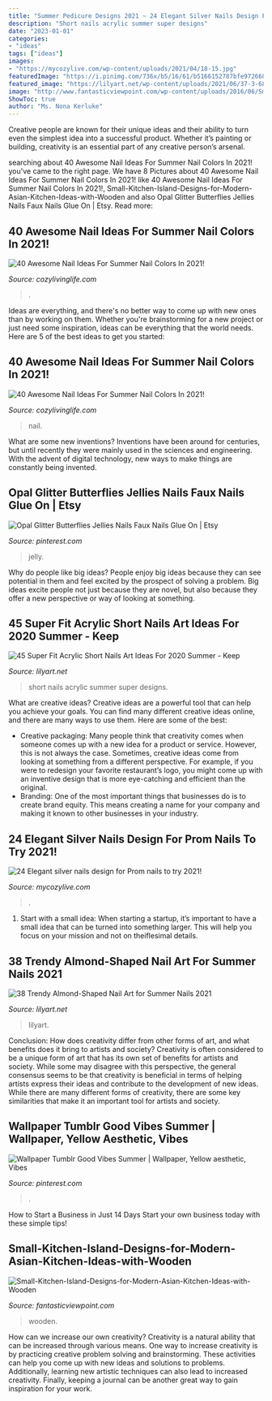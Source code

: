 ```yaml
---
title: "Summer Pedicure Designs 2021 ~ 24 Elegant Silver Nails Design For Prom Nails To Try 2021!"
description: "Short nails acrylic summer super designs"
date: "2023-01-01"
categories:
- "ideas"
tags: ["ideas"]
images:
- "https://mycozylive.com/wp-content/uploads/2021/04/18-15.jpg"
featuredImage: "https://i.pinimg.com/736x/b5/16/61/b5166152787bfe972668154c393ecdec.jpg"
featured_image: "https://lilyart.net/wp-content/uploads/2021/06/37-3-683x1024.jpg"
image: "http://www.fantasticviewpoint.com/wp-content/uploads/2016/06/Small-Kitchen-Island-Designs-for-Modern-Asian-Kitchen-Ideas-with-Wooden-Floor-and-Black-Kitchen-Island.jpg"
ShowToc: true
author: "Ms. Nona Kerluke"
---
```



Creative people are known for their unique ideas and their ability to turn even the simplest idea into a successful product. Whether it’s painting or building, creativity is an essential part of any creative person’s arsenal.

	

		
searching about 40 Awesome Nail Ideas For Summer Nail Colors In 2021! you've came to the right page. We have 8 Pictures about 40 Awesome Nail Ideas For Summer Nail Colors In 2021! like 40 Awesome Nail Ideas For Summer Nail Colors In 2021!, Small-Kitchen-Island-Designs-for-Modern-Asian-Kitchen-Ideas-with-Wooden and also Opal Glitter Butterflies Jellies Nails Faux Nails Glue On | Etsy. Read more:
		
    
## 40 Awesome Nail Ideas For Summer Nail Colors In 2021!

<img loading=lazy src="https://cozylivinglife.com/wp-content/uploads/2021/05/26-3-768x1152.jpg" onerror="this.onerror=null;this.src='https://tse3.mm.bing.net/th?id=OIP.voq-3TdwS0vvoH5Sb1vWWgHaLH&amp;pid=15.1';" alt="40 Awesome Nail Ideas For Summer Nail Colors In 2021!">

_Source: cozylivinglife.com_

>. 

	

Ideas are everything, and there's no better way to come up with new ones than by working on them. Whether you're brainstorming for a new project or just need some inspiration, ideas can be everything that the world needs. Here are 5 of the best ideas to get you started: 

    
## 40 Awesome Nail Ideas For Summer Nail Colors In 2021!

<img loading=lazy src="https://cozylivinglife.com/wp-content/uploads/2021/05/25-2-683x1024.jpg" onerror="this.onerror=null;this.src='https://tse1.mm.bing.net/th?id=OIP.WROzWgLWBBUGOVijpJXZRgHaLG&amp;pid=15.1';" alt="40 Awesome Nail Ideas For Summer Nail Colors In 2021!">

_Source: cozylivinglife.com_

>nail. 

	

What are some new inventions?
Inventions have been around for centuries, but until recently they were mainly used in the sciences and engineering. With the advent of digital technology, new ways to make things are constantly being invented.

    
## Opal Glitter Butterflies Jellies Nails Faux Nails Glue On | Etsy

<img loading=lazy src="https://i.pinimg.com/736x/77/af/39/77af3997011f7fa10dac63c5a5767d1e.jpg" onerror="this.onerror=null;this.src='https://tse4.mm.bing.net/th?id=OIP.K9-kTDBiz2a31QDPeIOCNQHaJ3&amp;pid=15.1';" alt="Opal Glitter Butterflies Jellies Nails Faux Nails Glue On | Etsy">

_Source: pinterest.com_

>jelly. 

	

Why do people like big ideas?
People enjoy big ideas because they can see potential in them and feel excited by the prospect of solving a problem. Big ideas excite people not just because they are novel, but also because they offer a new perspective or way of looking at something.

    
## 45 Super Fit Acrylic Short Nails Art Ideas For 2020 Summer - Keep

<img loading=lazy src="https://lilyart.net/wp-content/uploads/2020/05/6-8.jpg" onerror="this.onerror=null;this.src='https://tse1.mm.bing.net/th?id=OIP.QZ4PsJ70NvQuLdKlorhmqAHaKV&amp;pid=15.1';" alt="45 Super Fit Acrylic Short Nails Art Ideas For 2020 Summer - Keep">

_Source: lilyart.net_

>short nails acrylic summer super designs. 

	

What are creative ideas?
Creative ideas are a powerful tool that can help you achieve your goals. You can find many different creative ideas online, and there are many ways to use them. Here are some of the best:  
- Creative packaging: Many people think that creativity comes when someone comes up with a new idea for a product or service. However, this is not always the case. Sometimes, creative ideas come from looking at something from a different perspective. For example, if you were to redesign your favorite restaurant’s logo, you might come up with an inventive design that is more eye-catching and efficient than the original. 
- Branding: One of the most important things that businesses do is to create brand equity. This means creating a name for your company and making it known to other businesses in your industry.

    
## 24 Elegant Silver Nails Design For Prom Nails To Try 2021!

<img loading=lazy src="https://mycozylive.com/wp-content/uploads/2021/04/18-15.jpg" onerror="this.onerror=null;this.src='https://tse3.mm.bing.net/th?id=OIP.LMiEZVcwXchDpeXlmAWEvwHaLH&amp;pid=15.1';" alt="24 Elegant silver nails design for Prom nails to try 2021!">

_Source: mycozylive.com_

>. 

	

1. Start with a small idea: When starting a startup, it’s important to have a small idea that can be turned into something larger. This will help you focus on your mission and not on theiflesimal details.

    
## 38 Trendy Almond-Shaped Nail Art For Summer Nails 2021

<img loading=lazy src="https://lilyart.net/wp-content/uploads/2021/06/37-3-683x1024.jpg" onerror="this.onerror=null;this.src='https://tse2.mm.bing.net/th?id=OIP.tcEfqT7tTua4K8-YMOI1IQHaLG&amp;pid=15.1';" alt="38 Trendy Almond-Shaped Nail Art for Summer Nails 2021">

_Source: lilyart.net_

>lilyart. 

	

Conclusion: How does creativity differ from other forms of art, and what benefits does it bring to artists and society?
Creativity is often considered to be a unique form of art that has its own set of benefits for artists and society. While some may disagree with this perspective, the general consensus seems to be that creativity is beneficial in terms of helping artists express their ideas and contribute to the development of new ideas. While there are many different forms of creativity, there are some key similarities that make it an important tool for artists and society.

    
## Wallpaper Tumblr Good Vibes Summer | Wallpaper, Yellow Aesthetic, Vibes

<img loading=lazy src="https://i.pinimg.com/736x/b5/16/61/b5166152787bfe972668154c393ecdec.jpg" onerror="this.onerror=null;this.src='https://tse4.mm.bing.net/th?id=OIP.mstQyVUdnxlx0iXBrU9wkQHaNK&amp;pid=15.1';" alt="Wallpaper Tumblr Good Vibes Summer | Wallpaper, Yellow aesthetic, Vibes">

_Source: pinterest.com_

>. 

	

How to Start a Business in Just 14 Days
Start your own business today with these simple tips!

    
## Small-Kitchen-Island-Designs-for-Modern-Asian-Kitchen-Ideas-with-Wooden

<img loading=lazy src="http://www.fantasticviewpoint.com/wp-content/uploads/2016/06/Small-Kitchen-Island-Designs-for-Modern-Asian-Kitchen-Ideas-with-Wooden-Floor-and-Black-Kitchen-Island.jpg" onerror="this.onerror=null;this.src='https://tse2.mm.bing.net/th?id=OIP.DUWUSViCc0nqxReMC56uiQHaE5&amp;pid=15.1';" alt="Small-Kitchen-Island-Designs-for-Modern-Asian-Kitchen-Ideas-with-Wooden">

_Source: fantasticviewpoint.com_

>wooden. 

	

How can we increase our own creativity?
Creativity is a natural ability that can be increased through various means. One way to increase creativity is by practicing creative problem solving and brainstorming. These activities can help you come up with new ideas and solutions to problems. Additionally, learning new artistic techniques can also lead to increased creativity. Finally, keeping a journal can be another great way to gain inspiration for your work.

